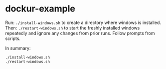 # dockur-example

Run: `./install-windows.sh` to create a directory where windows is installed.
Then: `./restart-windows.sh` to start the freshly installed windows repeatedly and ignore any changes from prior runs.
Follow prompts from scripts.  

In summary:

```
./install-windows.sh
./restart-windows.sh
```
